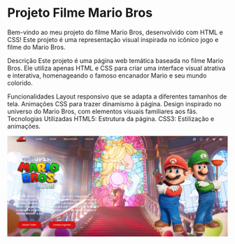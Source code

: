 <h1>Projeto Filme Mario Bros</h1>
<p>
Bem-vindo ao meu projeto do filme Mario Bros, desenvolvido com HTML e CSS! Este projeto é uma representação visual inspirada no icônico jogo e filme do Mario Bros.

Descrição
Este projeto é uma página web temática baseada no filme Mario Bros. Ele utiliza apenas HTML e CSS para criar uma interface visual atrativa e interativa, homenageando o famoso encanador Mario e seu mundo colorido.

Funcionalidades
Layout responsivo que se adapta a diferentes tamanhos de tela.
Animações CSS para trazer dinamismo à página.
Design inspirado no universo do Mario Bros, com elementos visuais familiares aos fãs.
Tecnologias Utilizadas
HTML5: Estrutura da página.
CSS3: Estilização e animações.</p>

<img src="./assest/Captura de Tela (15).png">


